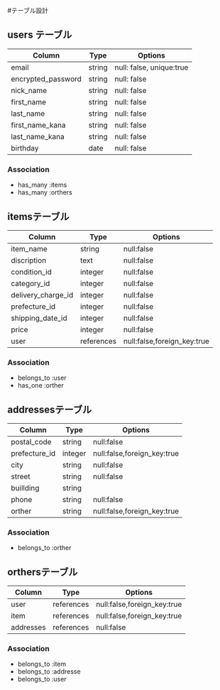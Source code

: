 #テーブル設計

## users テーブル
| Column              | Type     | Options                     |
| ------------------- | -------- | --------------------------- |
| email               | string   | null: false, unique:true    |
| encrypted_password  | string   | null: false                 |
| nick_name           | string   | null: false                 |
| first_name          | string   | null: false                 |
| last_name           | string   | null: false                 |
| first_name_kana     | string   | null: false                 |
| last_name_kana      | string   | null: false                 |
| birthday            | date     | null: false                 |

### Association

- has_many :items
- has_many :orthers

## itemsテーブル
| Column              | Type     | Options                     |
| ------------------- | -------- | --------------------------- |
| item_name           | string   | null:false                  |
| discription         | text     | null:false                  |
| condition_id        | integer  | null:false                  |
| category_id         | integer  | null:false                  |
| delivery_charge_id  | integer  | null:false                  |
| prefecture_id       | integer  | null:false                  |
| shipping_date_id    | integer  | null:false                  |
| price               | integer  | null:false                  |
| user                |references| null:false,foreign_key:true |

### Association

- belongs_to :user
- has_one :orther


## addressesテーブル
| Column              | Type     | Options                     |
| ------------------- | -------- | --------------------------- |
| postal_code         | string   | null:false                  |
| prefecture_id       | integer  | null:false,foreign_key:true |
| city                | string   | null:false                  |
| street              | string   | null:false                  |
| buillding           | string   |                             |
| phone               | string   | null:false                  |
| orther              | string   | null:false,foreign_key:true |
### Association

- belongs_to :orther


## orthersテーブル
| Column              | Type     | Options                     |
| ------------------- | -------- | --------------------------- |
| user                |references| null:false,foreign_key:true |
| item                |references| null:false,foreign_key:true |
| addresses           |references| null:false                  |

### Association

- belongs_to :item
- belongs_to :addresse
- belongs_to :user